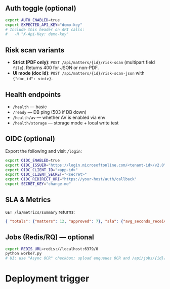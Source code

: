 ## Auth toggle (optional)
```bash
export AUTH_ENABLED=true
export EXPECTED_API_KEY="demo-key"
# Include this header on API calls:
#   -H "X-Api-Key: demo-key"
```

## Risk scan variants
- **Strict (PDF only)**: `POST /api/matters/{id}/risk-scan` (multipart field `file`). Returns 400 for JSON or non-PDF.
- **UI mode (doc id)**: `POST /api/matters/{id}/risk-scan-json` with `{"doc_id": <int>}`.

## Health endpoints
- `/health` — basic
- `/ready` — DB ping (503 if DB down)
- `/health/av` — whether AV is enabled via env
- `/health/storage` — storage mode + local write test
## OIDC (optional)
Export the following and visit `/login`:
```bash
export OIDC_ENABLED=true
export OIDC_ISSUER="https://login.microsoftonline.com/<tenant-id>/v2.0"
export OIDC_CLIENT_ID="<app-id>"
export OIDC_CLIENT_SECRET="<secret>"
export OIDC_REDIRECT_URI="https://your-host/auth/callback"
export SECRET_KEY="change-me"
```
## SLA & Metrics
`GET /la/metrics/summary` returns:
```json
{ "totals": {"matters": 12, "approved": 7}, "sla": {"avg_seconds_received_to_approved": 86400, "p50_seconds": 72000, "p90_seconds": 129600} }
```

## Jobs (Redis/RQ) — optional
```bash
export REDIS_URL=redis://localhost:6379/0
python worker.py
# UI: use "Async OCR" checkbox; upload enqueues OCR and /api/jobs/{id}/status is polled
```
# Deployment trigger
